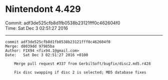 # Nintendont 4.429
Commit: adf3de525cfb8d1fb0538b23121fff0c462604f0  
Time: Sat Dec 3 02:51:27 2016   

-----

```
commit adf3de525cfb8d1fb0538b23121fff0c462604f0
Merge: d8039dd 97985ba
Author: FIX94 <fix94.1@gmail.com>
Date:   Sat Dec 3 02:51:27 2016 +0100

    Merge pull request #337 from GerbilSoft/bugfix/disc2.md5.r428
    
    Fix disc swapping if disc 2 is selected; MD5 database fixes
```
